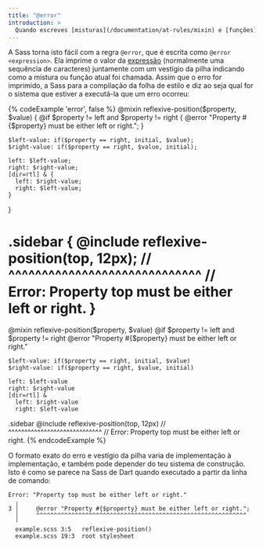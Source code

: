 ```yaml
---
title: "@error"
introduction: >
  Quando escreves [misturas](/documentation/at-rules/mixin) e [funções](/documentation/at-rules/function) que recebem argumentos, normalmente queres garantir que estes argumentos têm os tipos e formatos que a tua API espera. Se tiverem, o utilizador precisa ser notificado e a tua mistura ou função precisa parar a execução.
---
```


A Sass torna isto fácil com a regra `@error`, que é escrita como `@error <expression>`. Ela imprime o valor da [expressão][expression] (normalmente uma sequência de caracteres) juntamente com um vestígio da pilha indicando como a mistura ou função atual foi chamada. Assim que o erro for imprimido, a Sass para a compilação da folha de estilo e diz ao seja qual for o sistema que estiver a executá-la que um erro ocorreu:

[expression]: /documentation/syntax/structure#expressions

{% codeExample 'error', false %}
  @mixin reflexive-position($property, $value) {
    @if $property != left and $property != right {
      @error "Property #{$property} must be either left or right.";
    }

    $left-value: if($property == right, initial, $value);
    $right-value: if($property == right, $value, initial);

    left: $left-value;
    right: $right-value;
    [dir=rtl] & {
      left: $right-value;
      right: $left-value;
    }
  }

  .sidebar {
    @include reflexive-position(top, 12px);
    //       ^^^^^^^^^^^^^^^^^^^^^^^^^^^^^
    // Error: Property top must be either left or right.
  }
  ===
  @mixin reflexive-position($property, $value)
    @if $property != left and $property != right
      @error "Property #{$property} must be either left or right."


    $left-value: if($property == right, initial, $value)
    $right-value: if($property == right, $value, initial)

    left: $left-value
    right: $right-value
    [dir=rtl] &
      left: $right-value
      right: $left-value



  .sidebar
    @include reflexive-position(top, 12px)
    //       ^^^^^^^^^^^^^^^^^^^^^^^^^^^^^
    // Error: Property top must be either left or right.
{% endcodeExample %}

O formato exato do erro e vestígio da pilha varia de implementação à implementação, e também pode depender do teu sistema de construção. Isto é como se parece na Sass de Dart quando executado a partir da linha de comando:

```
Error: "Property top must be either left or right."
  ╷
3 │     @error "Property #{$property} must be either left or right.";
  │     ^^^^^^^^^^^^^^^^^^^^^^^^^^^^^^^^^^^^^^^^^^^^^^^^^^^^^^^^^^^^
  ╵
  example.scss 3:5   reflexive-position()
  example.scss 19:3  root stylesheet
```
